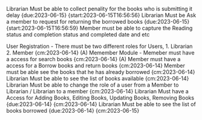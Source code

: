
Librarian Must be able to collect penality for the books who is submitting it delay {due:2023-06-15} {start:2023-06-15T16:56:56}
Librarian Must be Ask a member to request for returning the borrowed books {due:2023-06-15} {start:2023-06-15T16:56:59}
Member must be able to capture the Reading status and completion status and completed date and etc



User Registration - There must be two different roles for Users, 1. Librarian 2. Member {cm:2023-06-14}
(A) Memember Module - Memeber must have a access for search books {cm:2023-06-14}
(A) Member must have a access for a Borrow books and return books {cm:2023-06-14}
Member must be able see the books that he has already borrowed {cm:2023-06-14}
Librarian Must be able to see the list of books available {cm:2023-06-14}
Librarian Must be able to change the role of a user from a Member to Librarian / Librarian to a member {cm:2023-06-14}
Librarian Must have a Access for Adding Books, Editing Books, Updating Books, Removing Books {due:2023-06-14} {cm:2023-06-14}
Librarian Must be able to see the list of books borrowed {due:2023-06-14} {cm:2023-06-15}